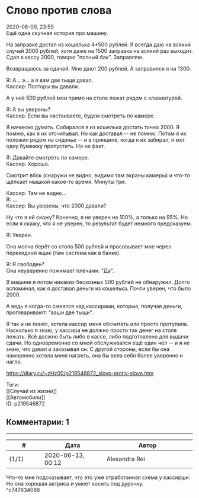 Слово против слова
==================

  
2020-06-09, 23:59  
 Ещё одна скучная история про машину.   
   
 На заправке достал из кошелька 4\*500 рублей. Я всегда даю на всякий случай 2000 рублей, хотя даже на 1500 заправка не всякий раз выходит. Сдал в кассу 2000, говорю "полный бак". Заправляю.   
   
 Возвращаюсь за сдачей. Мне дают 200 рублей. А заправился я на 1300.   
   
 Я: А... э... а я вам две тыщи давал.   
 Кассир: Полторы вы давали.   
   
 А у неё 500 рублей мои прямо на столе лежат рядом с клавиатурой.   
   
 Я: А вы уверены?   
 Кассир: Если вы настаиваете, будем смотреть по камере.   
   
 Я начинаю думать. Собирался я из кошелька достать точно 2000. Я помню, как я их отсчитывал. Но как доставал -- не помню. Потом я их положил рядом на сиденье -- и в принципе, когда я их забирал, я мог одну бумажку пропустить. Но не факт.   
   
 Я: Давайте смотреть по камере.   
 Кассир: Хорошо.   
   
 Смотрит вбок (снаружи не видно, видимо там экраны камеры) и что-то щёлкает мышкой какое-то время. Минуты три.   
   
 Кассир: Там не видно...   
 Я: ...   
 Кассир: Вы уверены, что 2000 давали?   
   
 Ну что я ей скажу? Конечно, я не уверен на 100%, а только на 95%. Но если я скажу, что я не уверен, то результат будет немного предсказуем.   
   
 Я: Уверен.   
   
 Она молча берёт со стола 500 рублей и просовывает мне через перекидной ящик (там система как в банке).   
   
 Я: Я свободен?   
 Она неуверенно пожимает плечами. "Да".   
   
 В машине я потом никаких бесхозных 500 рублей не обнаружил. Долго вспоминал, как я доставал деньги из кошелька. Почти уверен, что было 2000.   
   
 А ведь я когда-то смеялся над кассирами, которые, получая деньги, проговаривают: "ваши две тыщи".   
   
 Я так и не понял, хотела кассир меня обсчитать или просто протупила. Насколько я знаю, у кассира не должно просто так денег на столе лежать. Всё должно быть либо в кассе, либо подготовлено для выдачи сдачи. Но одновременно со мной обслуживался ещё один чел -- и я не знаю, что давал и заказывал он. С другой стороны, если бы она намеренно хотела меня нагреть, она бы вела себя более уверенно и нагло.   
  
<https://diary.ru/~zHz00/p219546872_slovo-protiv-slova.htm>  
  
Теги:  
[[Случай из жизни]]  
[[Автомобили]]  
ID: p219546872  


Комментарии: 1
--------------

  


---



|         #         |              Дата              |                     Автор                     |           ID           |
| --- | --- | --- | --- |
| (1/1) | 2020-06-13, 00:12 | Alexandra Rei | c747634086 |

  
  Что-то мне подсказывает, что это уже отработанная схема у кассирши. Но она хорошая актриса и умеет косить под дурочку.    
 ^c747634086